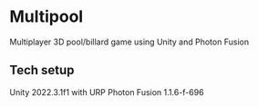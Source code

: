 # Multipool
Multiplayer 3D pool/billard game using Unity and Photon Fusion
## Tech setup
Unity 2022.3.1f1 with URP
Photon Fusion 1.1.6-f-696